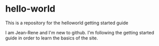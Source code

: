 # hello-world
This is a repository for the helloworld getting started guide

I am Jean-Rene and I'm new to github. I'm following the getting started guide in order to learn the basics of the site.
